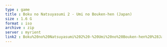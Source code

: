 ```yaml
---
type : game
title : Boku no Natsuyasumi 2 - Umi no Bouken-hen (Japan)
size : 1.6 G
format : iso
archive : zip
server : myrient
link2 : Boku%20no%20Natsuyasumi%202%20-%20Umi%20no%20Bouken-hen%20%28Japan%29
---
```

